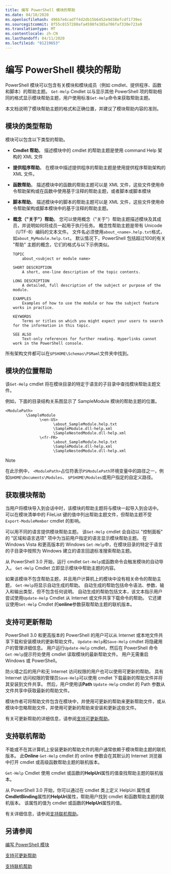 ```yaml
---
title: 编写 PowerShell 模块的帮助
ms.date: 04/10/2020
ms.openlocfilehash: 496b7e6cadff4d2db15b6452e9d38efcdf1739ec
ms.sourcegitcommit: 8f55c0157280afa4598fe385a706faf330e723a9
ms.translationtype: MT
ms.contentlocale: zh-CN
ms.lasthandoff: 04/11/2020
ms.locfileid: "81219653"
---
```

# <a name="writing-help-for-powershell-modules"></a>编写 PowerShell 模块的帮助

PowerShell 模块可以包含有关模块和模块成员（例如 cmdlet、提供程序、函数和脚本）的帮助主题。 `Get-Help` Cmdlet 以与显示其他 PowerShell 项的帮助相同的格式显示模块帮助主题，用户使用标准`Get-Help`命令来获取帮助主题。

本文档说明了模块帮助主题的格式和正确位置，并建议了模块帮助内容的准则。

## <a name="types-of-module-help"></a>模块的类型帮助

模块可以包含以下类型的帮助。

- **Cmdlet 帮助**。 描述模块中的 cmdlet 的帮助主题是使用 command Help 架构的 XML 文件

- **提供程序帮助**。 在模块中描述提供程序的帮助主题是使用提供程序帮助架构的 XML 文件。

- **函数帮助**。 描述模块中的函数的帮助主题可以是 XML 文件，这些文件使用命令帮助架构或在函数中使用基于注释的帮助主题，或者脚本或脚本模块

- **脚本帮助**。 描述模块中的脚本的帮助主题可以是 XML 文件，这些文件使用命令帮助架构或脚本模块中的基于注释的帮助主题。

- **概念（"关于"）帮助**。 您可以使用概念（"关于"）帮助主题描述模块及其成员，并说明如何将成员一起用于执行任务。
  概念性帮助主题是带有 Unicode （UTF-8）编码的文本文件。 文件名必须使用`about_<name>.help.txt`格式，如`about_MyModule.help.txt`。 默认情况下，PowerShell 包括超过100的有关 "帮助" 主题的概念，它们的格式与以下示例类似。

  ```
  TOPIC
      about_<subject or module name>

  SHORT DESCRIPTION
      A short, one-line description of the topic contents.

  LONG DESCRIPTION
      A detailed, full description of the subject or purpose of the module.

  EXAMPLES
      Examples of how to use the module or how the subject feature works in practice.

  KEYWORDS
      Terms or titles on which you might expect your users to search for the information in this topic.

  SEE ALSO
      Text-only references for further reading. Hyperlinks cannot work in the PowerShell console.

  ```

所有架构文件都可以在`$PSHOME\Schemas\PSMaml`文件夹中找到。

## <a name="placement-of-module-help"></a>模块的位置帮助

该`Get-Help` cmdlet 将在模块目录的特定于语言的子目录中查找模块帮助主题文件。

例如，下面的目录结构关系图显示了 SampleModule 模块的帮助主题的位置。

```
<ModulePath>
         \SampleModule
               \<en-US>
                     \about_SampleModule.help.txt
                     \SampleModule.dll-help.xml
                     \SampleNestedModule.dll-help.xml
               \<fr-FR>
                     \about_SampleModule.help.txt
                     \SampleModule.dll-help.xml
                     \SampleNestedModule.dll-help.xml

```

> [!NOTE]
> 在此示例中， `<ModulePath>`占位符表示`PSModulePath`环境变量中的路径之一，例如`$HOME\Documents\Modules`、 `$PSHOME\Modules`或用户指定的自定义路径。

## <a name="getting-module-help"></a>获取模块帮助

当用户将模块导入到会话中时，该模块的帮助主题将与模块一起导入到会话中。 可以在模块清单中的 FileList 键的值中列出帮助主题文件，但帮助主题不受`Export-ModuleMember` cmdlet 的影响。

可以用不同的语言提供模块帮助主题。 该`Get-Help` cmdlet 会自动以 "控制面板" 的 "区域和语言选项" 项中为当前用户指定的语言显示模块帮助主题。 在 Windows Vista 和更高版本的 Windows `Get-Help`中，在模块目录的特定于语言的子目录中按照为 Windows 建立的语言回退标准搜索帮助主题。

从 PowerShell 3.0 开始，运行 cmdlet `Get-Help`或函数命令会触发模块的自动导入。 `Get-Help` Cmdlet 立即显示模块中帮助主题的内容。

如果该模块不包含帮助主题，并且用户计算机上的模块中没有相关命令的帮助主题， `Get-Help`将显示自动生成的帮助。 自动生成的帮助包括命令语法、参数、输入和输出类型，但不包含任何说明。 自动生成的帮助包括文本，该文本指示用户尝试使用`Update-Help` Cmdlet 从 Internet 或文件共享下载命令的帮助。 它还建议使用`Get-Help` Cmdlet 的**online**参数获取帮助主题的联机版本。

## <a name="supporting-updatable-help"></a>支持可更新帮助

PowerShell 3.0 和更高版本的 PowerShell 的用户可以从 Internet 或本地文件共享下载和安装模块的更新帮助文件。 `Update-Help`和`Save-Help` cmdlet 将隐藏用户的管理详细信息。 用户运行`Update-Help` cmdlet，然后在 PowerShell 命令`Get-Help`提示符处使用 cmdlet 读取模块的最新帮助文件。
用户无需重启 Windows 或 PowerShell。

防火墙之后的用户和无 Internet 访问权限的用户也可以使用可更新的帮助。
具有 Internet 访问权限的管理员`Save-Help`可以使用 cmdlet 下载最新的帮助文件并将其安装到文件共享。 然后，用户使用该**Path** `Update-Help` cmdlet 的 Path 参数从文件共享中获取最新的帮助文件。

模块作者可将帮助文件包含在模块中，并使用可更新的帮助来更新帮助文件，或从模块中忽略帮助文件，并使用可更新的帮助来安装和更新这些文件。

有关可更新帮助的详细信息，请参阅[支持可更新帮助](./supporting-updatable-help.md)。

## <a name="supporting-online-help"></a>支持联机帮助

不能或不在其计算机上安装更新的帮助文件的用户通常依赖于模块帮助主题的联机版本。 此**Online** `Get-Help` cmdlet 的 online 参数会在其默认的 Internet 浏览器中打开 cmdlet 或高级函数帮助主题的联机版本。

`Get-Help` Cmdlet 使用 cmdlet 或函数的**HelpUri**属性的值查找帮助主题的联机版本。

从 PowerShell 3.0 开始，你可以通过在 cmdlet 类上定义 HelpUri 属性或**CmdletBinding**属性的**HelpUri**属性，帮助用户找到 cmdlet 和函数帮助主题的联机版本。 该属性的值为 cmdlet 或函数的**HelpUri**属性的值。

有关详细信息，请参阅[支持联机帮助](./supporting-online-help.md)。

## <a name="see-also"></a>另请参阅

[编写 PowerShell 模块](./writing-a-windows-powershell-module.md)

[支持可更新帮助](./supporting-updatable-help.md)

[支持联机帮助](./supporting-online-help.md)
